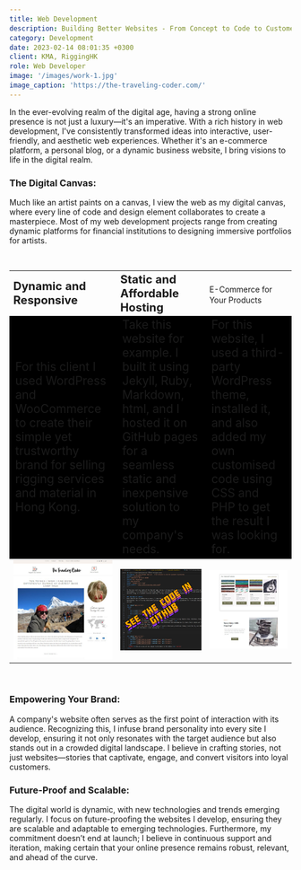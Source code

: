 ```yaml
---
title: Web Development
description: Building Better Websites - From Concept to Code to Customer Experience
category: Development
date: 2023-02-14 08:01:35 +0300
client: KMA, RiggingHK
role: Web Developer
image: '/images/work-1.jpg'
image_caption: 'https://the-traveling-coder.com/'
---
```


In the ever-evolving realm of the digital age, having a strong online presence is not just a luxury—it's an imperative. With a rich history in web development, I've consistently transformed ideas into interactive, user-friendly, and aesthetic web experiences. Whether it's an e-commerce platform, a personal blog, or a dynamic business website, I bring visions to life in the digital realm.

### The Digital Canvas:
Much like an artist paints on a canvas, I view the web as my digital canvas, where every line of code and design element collaborates to create a masterpiece. Most of my web development projects range from creating dynamic platforms for financial institutions to designing immersive portfolios for artists.

<br>
<div class="gallery-box">
<table>
  <tr>
    <td><b style="font-size:145%">Dynamic and Responsive</b></td>
    <td><b style="font-size:145%">Static and Affordable Hosting</b></td>
    <td><b style="font-size:145%"></b>E-Commerce for Your Products</td>
 </tr>
 <tr>
    <td style='background-color:#000000; font-size:150%'>For this client I used WordPress and WooCommerce to create their simple yet trustworthy brand for selling rigging services and material in Hong Kong.</td>
    <td style='background-color:#000000; font-size:150%'>Take this website for example. I built it using Jekyll, Ruby, Markdown, html, and I hosted it on GitHub pages for a seamless static and inexpensive solution to my company's needs.</td>
    <td style='background-color:#000000; font-size:150%'>For this website, I used a third-party WordPress theme, installed it, and also added my own customised code using CSS and PHP to get the result I was looking for. </td>
 </tr>
  <tr>
    <td><a href="https://the-traveling-coder.com/"><img src="/images/webdev-1-3.jpg" loading="lazy" alt="Project" href="#"></a></td>
    <td><a href="https://github.com/KerrieMariah/KerrieMariah.github.io"><img src="/images/webdev-1-2.jpg" loading="lazy" alt="Project"></a></td>
    <td><a href="https://rigginghk.com/"><img src="/images/webdev-1-4.jpg" loading="lazy" alt="Project"></a></td>
 </tr>
</table>
</div>
<br>

### Empowering Your Brand:
A company's website often serves as the first point of interaction with its audience. Recognizing this, I infuse brand personality into every site I develop, ensuring it not only resonates with the target audience but also stands out in a crowded digital landscape. I believe in crafting stories, not just websites—stories that captivate, engage, and convert visitors into loyal customers.

### Future-Proof and Scalable:
The digital world is dynamic, with new technologies and trends emerging regularly. I focus on future-proofing the websites I develop, ensuring they are scalable and adaptable to emerging technologies. Furthermore, my commitment doesn’t end at launch; I believe in continuous support and iteration, making certain that your online presence remains robust, relevant, and ahead of the curve.
